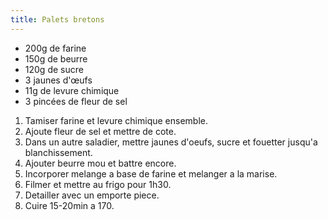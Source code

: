 ```yaml
---
title: Palets bretons
---
```


- 200g de farine
- 150g de beurre
- 120g de sucre
- 3 jaunes d'œufs
- 11g de levure chimique
- 3 pincées de fleur de sel

1. Tamiser farine et levure chimique ensemble.
1. Ajoute fleur de sel et mettre de cote.
1. Dans un autre saladier, mettre jaunes d'oeufs, sucre et fouetter jusqu'a blanchissement.
1. Ajouter beurre mou et battre encore.
1. Incorporer melange a base de farine et melanger a la marise.
1. Filmer et mettre au frigo pour 1h30.
1. Detailler avec un emporte piece.
1. Cuire 15-20min a 170.
